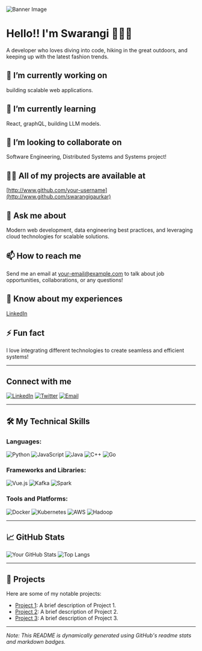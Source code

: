 <!--
**Swarangigaurkar/swarangigaurkar** is a ✨ _special_ ✨ repository because its `README.md` (this file) appears on your GitHub profile.

Here are some ideas to get you started:

- 🔭 I’m currently working on ...
- 🌱 I’m currently learning ...
- 👯 I’m looking to collaborate on ...
- 🤔 I’m looking for help with ...
- 💬 Ask me about ...
- 📫 How to reach me: ...
- 😄 Pronouns: ...
- ⚡ Fun fact: ...
-->

<!-- Banner Image -->
![Banner Image](https://user-images.githubusercontent.com/74038190/212747903-e9bdf048-2dc8-41f9-b973-0e72ff07bfba.gif)

# Hello!! I'm Swarangi 👋👩‍💻

A developer who loves diving into code, hiking in the great outdoors, and keeping up with the latest fashion trends.

## 🔭 I’m currently working on
building scalable web applications.

## 🌱 I’m currently learning
React, graphQL, building LLM models.

## 👯 I’m looking to collaborate on
Software Engineering, Distributed Systems and Systems project!

## 👨‍💻 All of my projects are available at
[http://www.github.com/your-username](http://www.github.com/swarangigaurkar)

## 💬 Ask me about
Modern web development, data engineering best practices, and leveraging cloud technologies for scalable solutions.

## 📫 How to reach me
Send me an email at [your-email@example.com](mailto:your-email@example.com) to talk about job opportunities, collaborations, or any questions!

## 📄 Know about my experiences
[LinkedIn](http://linkedin.com/in/your-linkedin)

## ⚡ Fun fact
I love integrating different technologies to create seamless and efficient systems!

---

## Connect with me
[![LinkedIn](https://img.shields.io/badge/-LinkedIn-0077B5?style=flat&logo=LinkedIn&logoColor=white)](http://linkedin.com/in/your-linkedin)
[![Twitter](https://img.shields.io/badge/-Twitter-1DA1F2?style=flat&logo=Twitter&logoColor=white)](https://twitter.com/your-twitter)
[![Email](https://img.shields.io/badge/-Email-D14836?style=flat&logo=Gmail&logoColor=white)](mailto:your-email@example.com)

---

## 🛠️ My Technical Skills

### Languages:
![Python](https://user-images.githubusercontent.com/74038190/212257472-08e52665-c503-4bd9-aa20-f5a4dae769b5.gif)
![JavaScript](https://user-images.githubusercontent.com/74038190/212257454-16e3712e-945a-4ca2-b238-408ad0bf87e6.gif)
![Java]()
![C++](https://img.shields.io/badge/-C++-00599C?style=flat&logo=Cplusplus&logoColor=white)
![Go](https://img.shields.io/badge/-Go-00ADD8?style=flat&logo=Go&logoColor=white)

### Frameworks and Libraries:
![Vue.js](https://img.shields.io/badge/-Vue.js-4FC08D?style=flat&logo=Vue.js&logoColor=white)
![Kafka](https://img.shields.io/badge/-Kafka-231F20?style=flat&logo=Apache-Kafka&logoColor=white)
![Spark](https://img.shields.io/badge/-Spark-E25A1C?style=flat&logo=Apache-Spark&logoColor=white)

### Tools and Platforms:
![Docker](https://img.shields.io/badge/-Docker-2496ED?style=flat&logo=Docker&logoColor=white)
![Kubernetes](https://img.shields.io/badge/-Kubernetes-326CE5?style=flat&logo=Kubernetes&logoColor=white)
![AWS](https://img.shields.io/badge/-AWS-232F3E?style=flat&logo=Amazon-AWS&logoColor=white)
![Hadoop](https://img.shields.io/badge/-Hadoop-66CCFF?style=flat&logo=Apache-Hadoop&logoColor=black)

---

## 📈 GitHub Stats

![Your GitHub Stats](https://github-readme-stats.vercel.app/api?username=your-username&show_icons=true&theme=radical)
![Top Langs](https://github-readme-stats.vercel.app/api/top-langs/?username=your-username&layout=compact&theme=radical)

---

## 🚀 Projects

Here are some of my notable projects:
- [Project 1](https://github.com/your-username/project1): A brief description of Project 1.
- [Project 2](https://github.com/your-username/project2): A brief description of Project 2.
- [Project 3](https://github.com/your-username/project3): A brief description of Project 3.

---

*Note: This README is dynamically generated using GitHub's readme stats and markdown badges.*
